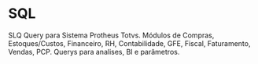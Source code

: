 # SQL
SLQ Query para Sistema Protheus Totvs.
Módulos de Compras, Estoques/Custos, Financeiro, RH, Contabilidade, GFE, Fiscal, Faturamento, Vendas, PCP.
Querys para analises, BI e parâmetros.
